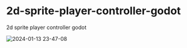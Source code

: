 # 2d-sprite-player-controller-godot
2d sprite player controller godot

![2024-01-13 23-47-08](https://github.com/OsmanFrat/2d-sprite-player-controller-godot/assets/69113898/307fce86-605c-49dc-ae2d-9d8c134e07fc)
